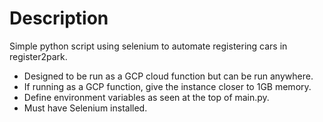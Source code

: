 # Description
Simple python script using selenium to automate registering cars in register2park.
- Designed to be run as a GCP cloud function but can be run anywhere.
- If running as a GCP function, give the instance closer to 1GB memory.
- Define environment variables as seen at the top of main.py.
- Must have Selenium installed.

